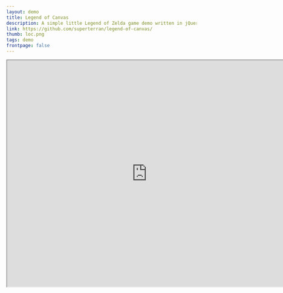 ```yaml
---
layout: demo
title: Legend of Canvas
description: A simple little Legend of Zelda game demo written in jQuery/Canvas. Use WASD to Navigate
link: https://github.com/superterran/legend-of-canvas/
thumb: loc.png
tags: demo
frontpage: false
---
```


<iframe src="https://rawgit.com/superterran/legend-of-canvas/master/index.html" class="showcase" style="width: 740px; height: 600px;"></iframe>

